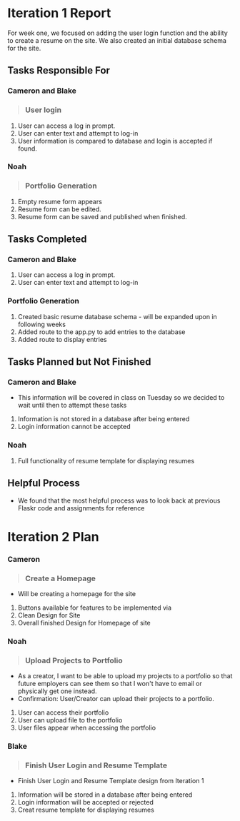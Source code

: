 # Iteration 1 Report

For week one, we focused on adding the user login function and the ability to create a resume on the site. We also created an initial database schema for the site.


## Tasks Responsible For 

### Cameron and Blake
 
 > ### User login
 1. User can access a log in prompt.
 2. User can enter text and attempt to log-in
 3. User information is compared to database and login is accepted if found.

### Noah
 
 > ### Portfolio Generation
 1. Empty resume form appears
 2. Resume form can be edited.
 3. Resume form can be saved and published when finished. 


## Tasks Completed

### Cameron and Blake
 1. User can access a log in prompt.
 2. User can enter text and attempt to log-in

### Portfolio Generation
 1. Created basic resume database schema - will be expanded upon in following weeks
 2. Added route to the app.py to add entries to the database
 3. Added route to display entries


## Tasks Planned but Not Finished

### Cameron and Blake
 - This information will be covered in class on Tuesday so we decided to wait until then to attempt these tasks

 1. Information is not stored in a database after being entered
 2. Login information cannot be accepted
 

### Noah
 1. Full functionality of resume template for displaying resumes


## Helpful Process

 - We found that the most helpful process was to look back at previous Flaskr code and assignments for reference

# Iteration 2 Plan

### Cameron
 
 > ### Create a Homepage
 - Will be creating a homepage for the site
 
 1. Buttons available for features to be implemented via
 2. Clean Design for Site
 3. Overall finished Design for Homepage of site

### Noah
 
 > ### Upload Projects to Portfolio
 - As a creator, I want to be able to upload my projects to a portfolio so that future employers can see them so that I won't have to email or physically get one instead.
 - Confirmation: User/Creator can upload their projects to a portfolio.

 1. User can access their portfolio
 2. User can upload file to the portfolio
 3. User files appear when accessing the portfolio

### Blake
 
 > ### Finish User Login and Resume Template
 - Finish User Login and Resume Template design from Iteration 1

 1. Information will be stored in a database after being entered
 2. Login information will be accepted or rejected
 3. Creat resume template for displaying resumes